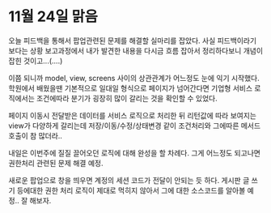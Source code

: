 # 11월 24일 맑음

오늘 피드백을 통해서 팝업관련된 문제를 해결할 실마리를 잡았다.
사실 피드백이라기 보다는 상황 보고과정에서 내가 발견한 내용을 다시금 흐름 잡아서 정리하다보니
개념이 잡힌 것이고...(....)

이쯤 되니까 model, view, screens 사이의 상관관계가 어느정도 눈에 익기 시작했다. 
학원에서 배웠을땐 기본적으로 일대일 형식으로 페이지가 넘어간다면 기업형 서비스 로직에서는
조건에따라 분기가 굉장히 많이 갈리는 것을 확인할 수 있었다. 

페이지 이동시 전달받은 데이터를 서비스 로직으로 처리한 뒤 리턴값에 따라 보여지는 view가 다양하게 
갈리는데 저장/이동/수정/상태변경 같이 조건처리와 그에따른 메서드 호출이 참 많더라..

내일은 이번주에 질질 끌어오던 로직에 대해 완성을 할 차례다.
그게 어느정도 되고나면 권한처리 관련된 문제 해결 예정.

새로운 팝업으로 창을 띄우면 계정의 세션 코드가 전달이 안되는 듯 하다.
게시판 글 쓰기 등에대한 권한 처리 로직이 제대로 먹히지 않아서 그에 대한 소스코드를 알아볼 예정..
잘 해보자.